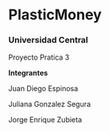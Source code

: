 # PlasticMoney

### Universidad Central

Proyecto Pratica 3

**Integrantes**

Juan Diego Espinosa

Juliana Gonzalez Segura

Jorge Enrique Zubieta
